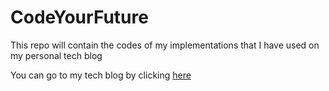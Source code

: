 # CodeYourFuture
 This repo will contain the codes of my implementations that I have used on my personal tech blog

You can go to my tech blog by clicking [here](https://codeyourfuture.hashnode.dev/)
